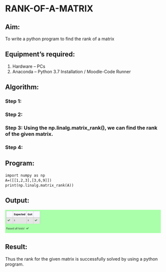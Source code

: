 # RANK-OF-A-MATRIX
## Aim:
To write a python program to find the rank of a matrix
## Equipment’s required:
1. 	Hardware – PCs
2. 	Anaconda – Python 3.7 Installation / Moodle-Code Runner
## Algorithm:
### Step 1: 
### Step 2: 
### Step 3: Using the np.linalg.matrix_rank(), we can find the rank of the given matrix.
### Step 4: 
## Program:
```
import numpy as np 
A=([[1,2,3],[3,6,9]])
print(np.linalg.matrix_rank(A))
```

## Output:
![output](./z.png)
## Result:
Thus the rank for the given matrix is successfully solved by  using a python program.

